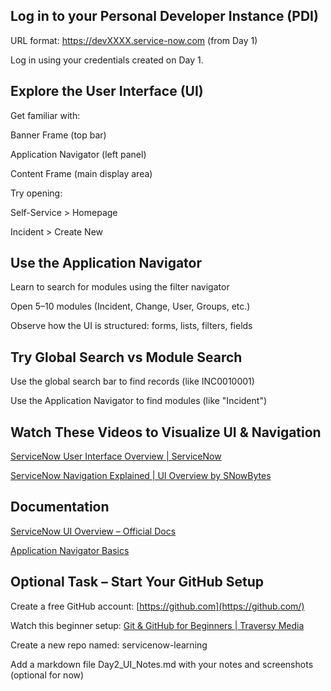 ## Log in to your Personal Developer Instance (PDI)

URL format: https://devXXXX.service-now.com (from Day 1)

Log in using your credentials created on Day 1.

## Explore the User Interface (UI)

Get familiar with:

Banner Frame (top bar)

Application Navigator (left panel)

Content Frame (main display area)

Try opening:

Self-Service > Homepage

Incident > Create New

## Use the Application Navigator

Learn to search for modules using the filter navigator

Open 5–10 modules (Incident, Change, User, Groups, etc.)

Observe how the UI is structured: forms, lists, filters, fields

## Try Global Search vs Module Search

Use the global search bar to find records (like INC0010001)

Use the Application Navigator to find modules (like "Incident")

## Watch These Videos to Visualize UI & Navigation

[ServiceNow User Interface Overview | ServiceNow](https://www.youtube.com/watch?v=CuhU8gtsu0U)

[ServiceNow Navigation Explained | UI Overview by SNowBytes](https://www.youtube.com/watch?v=5eO3ll5bjYg)

## Documentation

[ServiceNow UI Overview – Official Docs](https://www.servicenow.com/community/next-experience-articles/next-experience-ui-overview/ta-p/2332080#:~:text=Also%20known%20as%20UI16%2C%20or,lists%2C%20forms%2C%20and%20dashboards.&text=When%20using%20the%20Next%20Experience,and%20access%20to%20user's%20work.)

[Application Navigator Basics](https://developer.servicenow.com/dev.do#!/learn/learning-plans/yokohama/new_to_servicenow/app_store_learnv2_new_to_servicenow_yokohama_application_navigator)

## Optional Task – Start Your GitHub Setup

Create a free GitHub account: [https://github.com](https://github.com/)

Watch this beginner setup: [Git & GitHub for Beginners | Traversy Media](https://www.youtube.com/watch?v=RGOj5yH7evk)

Create a new repo named: servicenow-learning

Add a markdown file Day2_UI_Notes.md with your notes and screenshots (optional for now)
